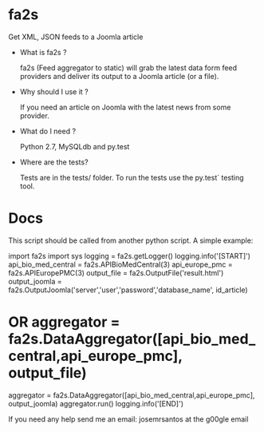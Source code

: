 fa2s
====

Get XML, JSON feeds to a Joomla article


- What is fa2s ?

  fa2s (Feed aggregator to static) will grab the latest data form 
  feed providers and deliver its output to a Joomla article (or
  a file).


- Why should I use it ?

  If you need an article on Joomla with the latest news from 
  some provider. 


- What do I need ?

  Python 2.7, MySQLdb and py.test


- Where are the tests?

  Tests are in the tests/ folder.  To run the tests use the
  py.test` testing tool.  


Docs
====

This script should be called from another python script. A simple example:                                                                                                                                                                                                    

import fa2s
import sys
logging = fa2s.getLogger()
logging.info('[START]')
api_bio_med_central = fa2s.APIBioMedCentral(3)
api_europe_pmc = fa2s.APIEuropePMC(3)
output_file = fa2s.OutputFile('result.html')
output_joomla = fa2s.OutputJoomla('server','user','password','database_name', id_article)
 # OR aggregator = fa2s.DataAggregator([api_bio_med_central,api_europe_pmc], output_file)
aggregator = fa2s.DataAggregator([api_bio_med_central,api_europe_pmc], output_joomla)
aggregator.run()
logging.info('[END]')

If you need any help send me an email: josemrsantos at the g00gle email 